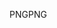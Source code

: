 <span data-ttu-id="5c50e-101">PNG</span><span class="sxs-lookup"><span data-stu-id="5c50e-101">PNG</span></span>